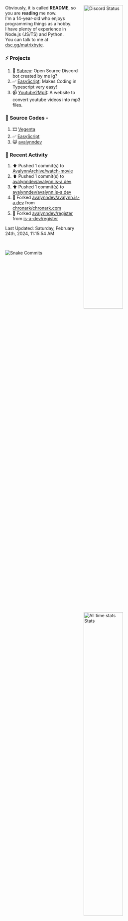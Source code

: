 <a href="https://discord.com/users/735059235141845003" target="_blank">
	<img width="50%" align="right" alt="Discord Status" src="https://lanyard.cnrad.dev/api/735059235141845003?bg=1f1f1f&borderRadius=5px">
</a>
<a href="https://wakatime.com/@Avalynn" target="_blank">
	<img width="50%" align="right" alt="All time stats Stats" src="https://github-readme-stats.vercel.app/api/wakatime?username=avalynn&border_radius=5px&theme=dark&bg_color=1f1f1f&border_color=1f1f1f&icon_color=58a6ff&show_icons=true&disable_animations=true&custom_title=All%20Time%20Stats&v=2">
</a>

<div align="left">
Obviously, it is called <b>README</b>, so you are <b>reading</b> me now.<br> 
I'm a 14-year-old who enjoys programming things as a hobby. <br>
I have plenty of experience in Node.js (JS/TS) and Python.<br>
You can talk to me at <a href="https://dsc.gg/matrixbyte">dsc.gg/matrixbyte</a>.<br>
</div>

### ⚡ Projects
1. 🤖 [Subrey](https://github.com/bettercodehelp/Subrey): Open Source Discord bot created by me ig?
2. ✅ [EasyScript](https://www.npmjs.com/package/easyscript.ts): Makes Coding in Typescript very easy!
3. 📹 [Youtube2Mp3](https://yt2mp3.is-an.app): A website to convert youtube videos into mp3 files.
<!--4. ✅ [Ecorn](website_link): A Ecommerce website made with nextjs for my beloved Sahasra-->
<!--5. 😺 [avalynndev](https://avalynn.is-a-good.dev): Avalynndev's official profile website.-->

### 📄 Source Codes -
1. 🎞️ [Vegenta](https://github.com/avalynndev/vegenta)
2. ✅ [EasyScript](https://github.com/EasyScriptJS/EasyScript)
3. 😺 [avalynndev](https://github.com/uzukidev/avalynndev)

### 📄 Recent Activity

<!--RECENT_ACTIVITY:start-->
1. ⬆️ Pushed 1 commit(s) to [AvalynnArchive/watch-movie](https://github.com/AvalynnArchive/watch-movie)<br>
2. ⬆️ Pushed 1 commit(s) to [avalynndev/avalynn.is-a.dev](https://github.com/avalynndev/avalynn.is-a.dev)<br>
3. ⬆️ Pushed 1 commit(s) to [avalynndev/avalynn.is-a.dev](https://github.com/avalynndev/avalynn.is-a.dev)<br>
4. 🔱 Forked [avalynndev/avalynn.is-a.dev](https://github.com/avalynndev/avalynn.is-a.dev) from [chronark/chronark.com](https://github.com/chronark/chronark.com)<br>
5. 🔱 Forked [avalynndev/register](https://github.com/avalynndev/register) from [is-a-dev/register](https://github.com/is-a-dev/register)<br>
<!--RECENT_ACTIVITY:end-->

<!--RECENT_ACTIVITY:last_update-->
Last Updated: Saturday, February 24th, 2024, 11:15:54 AM
<!--RECENT_ACTIVITY:last_update_end-->

<br />

![Snake Commits](https://raw.githubusercontent.com/avalynndev/avalynndev/output/github-contribution-grid-snake.svg)

